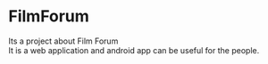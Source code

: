 # FilmForum
Its a project about Film Forum  
 It is a web application and android app can be useful for the people.

